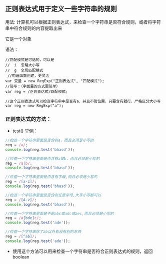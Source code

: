 ## 正则表达式用于定义一些字符串的规则

用法: 计算机可以根据正则表达式，来检查一个字符串是否符合规则，或者将字符串中符合规则的内容提取出来

它是一个对象

语法：
```
//匹配模式是可选的，可以是
//  i  忽略大小写
//  g  全局匹配模式
 //构造函数创建，更灵活
var 变量 = new RegExp("正则表达式", "匹配模式");
//简写：（字面量的方式更简单）
var reg = /正则表达式/匹配模式;
```

```
//这个正则表达式可以检查字符串中是否有a，并且不管位置，只要含有就行，严格区分大小写
var reg = new RegExp("a");

```

### 正则表达式的方法：

- test()
举例：
```javascript
//检查一个字符串里面是否含有a，而且必须是小写的
reg = /a/;
console.log(reg.test('bhasd'));
```
```javascript
//检查一个字符串里面是否含有a或b，而且必须是小写的
reg = /a|b/;
console.log(reg.test('bhasd'));
```
```javascript
//检查一个字符串里面是否含有字母,而且必须是小写的
reg = /[a-z]/;
console.log(reg.test('bhasd'));
```
```javascript
//检查一个字符串里面是否含有任意字母,大写小写都可以
reg = /[A-z]/;
console.log(reg.test('bhasd'));
```
```javascript
//检查一个字符串里面是不是abc或adc或aec,而且必须是小写的
reg = /a[bde]c/;
console.log(reg.test('ade'));
```
```javascript
//检查一个字符串除了ab以外有没有别的东西
reg = /[^ab]/;
console.log(reg.test('ade'));
```
  - 使用这个方法可以用来检查一个字符串是否符合正则表达式的规则，返回boolean

